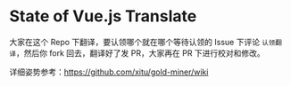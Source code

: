 # State of Vue.js Translate


大家在这个 Repo 下翻译，要认领哪个就在哪个等待认领的 Issue 下评论 `认领翻译`，然后你 fork 回去，翻译好了发 PR，大家再在 PR 下进行校对和修改。

详细姿势参考：https://github.com/xitu/gold-miner/wiki
